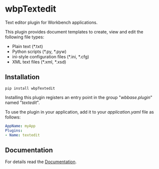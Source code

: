 # wbpTextedit

Text editor plugin for Workbench applications.

This plugin provides document templates to create, view and edit 
the following file types:

- Plain text (*.txt)
- Python scripts (*.py, *.pyw)
- ini-style configuration files (*.ini, *.cfg)
- XML text files (*.xml, *.xsd)

## Installation

```shell
pip install wbpTextedit
```

Installing this plugin registers an entry point 
in the group "*wbbase.plugin*" named "*textedit*".

To use the plugin in your application, 
add it to your *application.yaml* file as follows:
```yaml
AppName: myApp
Plugins:
- Name: textedit
```
## Documentation

For details read the [Documentation](https://workbench2.gitlab.io/workbench-plugins/wbptextedit).